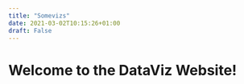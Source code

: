 ```yaml
---
title: "Somevizs"
date: 2021-03-02T10:15:26+01:00
draft: False
---
```


# Welcome to the DataViz Website!
